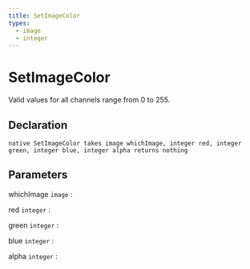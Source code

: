 ```yaml
---
title: SetImageColor
types:
  - image
  - integer
---
```


# SetImageColor
Valid values for all channels range from 0 to 255.

## Declaration

```jass
native SetImageColor takes image whichImage, integer red, integer green, integer blue, integer alpha returns nothing
```

## Parameters
whichImage `image`
: 

red `integer`
: 

green `integer`
: 

blue `integer`
: 

alpha `integer`
: 
